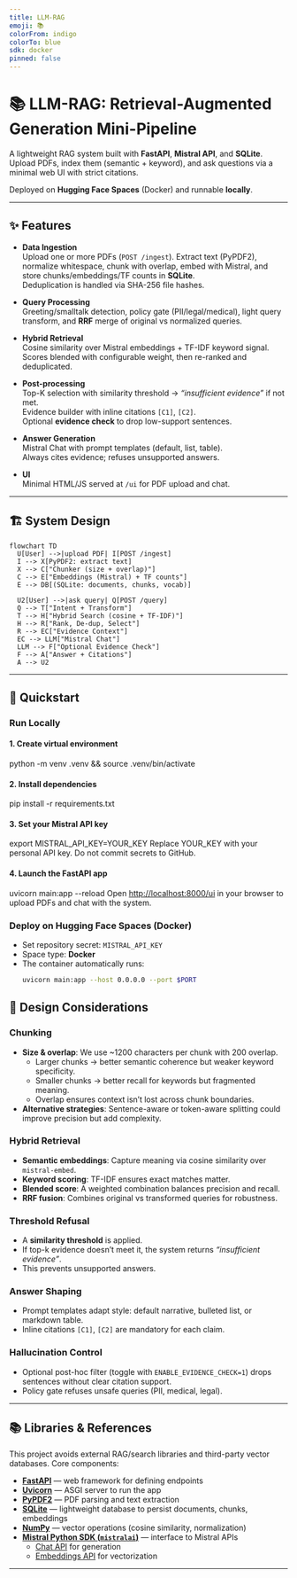```yaml
---
title: LLM-RAG
emoji: 📚
colorFrom: indigo
colorTo: blue
sdk: docker
pinned: false
---
```


# 📚 LLM-RAG: Retrieval-Augmented Generation Mini-Pipeline

A lightweight RAG system built with **FastAPI**, **Mistral API**, and **SQLite**.  
Upload PDFs, index them (semantic + keyword), and ask questions via a minimal web UI with strict citations.

Deployed on **Hugging Face Spaces** (Docker) and runnable **locally**.

---

## ✨ Features

- **Data Ingestion**  
  Upload one or more PDFs (`POST /ingest`). Extract text (PyPDF2), normalize whitespace, chunk with overlap, embed with Mistral, and store chunks/embeddings/TF counts in **SQLite**.  
  Deduplication is handled via SHA-256 file hashes.

- **Query Processing**  
  Greeting/smalltalk detection, policy gate (PII/legal/medical), light query transform, and **RRF** merge of original vs normalized queries.

- **Hybrid Retrieval**  
  Cosine similarity over Mistral embeddings + TF-IDF keyword signal.  
  Scores blended with configurable weight, then re-ranked and deduplicated.

- **Post-processing**  
  Top-K selection with similarity threshold → *“insufficient evidence”* if not met.  
  Evidence builder with inline citations `[C1]`, `[C2]`.  
  Optional **evidence check** to drop low-support sentences.

- **Answer Generation**  
  Mistral Chat with prompt templates (default, list, table).  
  Always cites evidence; refuses unsupported answers.

- **UI**  
  Minimal HTML/JS served at `/ui` for PDF upload and chat.

---

## 🏗️ System Design

```mermaid
flowchart TD
  U[User] -->|upload PDF| I[POST /ingest]
  I --> X[PyPDF2: extract text]
  X --> C["Chunker (size + overlap)"]
  C --> E["Embeddings (Mistral) + TF counts"]
  E --> DB[(SQLite: documents, chunks, vocab)]

  U2[User] -->|ask query| Q[POST /query]
  Q --> T["Intent + Transform"]
  T --> H["Hybrid Search (cosine + TF-IDF)"]
  H --> R["Rank, De-dup, Select"]
  R --> EC["Evidence Context"]
  EC --> LLM["Mistral Chat"]
  LLM --> F["Optional Evidence Check"]
  F --> A["Answer + Citations"]
  A --> U2
```
---

## 🚀 Quickstart

### Run Locally

#### 1. Create virtual environment
python -m venv .venv && source .venv/bin/activate

#### 2. Install dependencies
pip install -r requirements.txt

#### 3. Set your Mistral API key
export MISTRAL_API_KEY=YOUR_KEY
Replace YOUR_KEY with your personal API key.
Do not commit secrets to GitHub.

#### 4. Launch the FastAPI app
uvicorn main:app --reload
Open [http://localhost:8000/ui](http://localhost:8000/ui) in your browser to upload PDFs and chat with the system.

### Deploy on Hugging Face Spaces (Docker)
- Set repository secret: `MISTRAL_API_KEY`  
- Space type: **Docker**  
- The container automatically runs:
  ```bash
  uvicorn main:app --host 0.0.0.0 --port $PORT

## 📐 Design Considerations

### Chunking
- **Size & overlap**: We use ~1200 characters per chunk with 200 overlap.  
  - Larger chunks → better semantic coherence but weaker keyword specificity.  
  - Smaller chunks → better recall for keywords but fragmented meaning.  
  - Overlap ensures context isn’t lost across chunk boundaries.
- **Alternative strategies**: Sentence-aware or token-aware splitting could improve precision but add complexity.

### Hybrid Retrieval
- **Semantic embeddings**: Capture meaning via cosine similarity over `mistral-embed`.  
- **Keyword scoring**: TF-IDF ensures exact matches matter.  
- **Blended score**: A weighted combination balances precision and recall.  
- **RRF fusion**: Combines original vs transformed queries for robustness.

### Threshold Refusal
- A **similarity threshold** is applied.  
- If top-k evidence doesn’t meet it, the system returns *“insufficient evidence”*.  
- This prevents unsupported answers.

### Answer Shaping
- Prompt templates adapt style: default narrative, bulleted list, or markdown table.  
- Inline citations `[C1]`, `[C2]` are mandatory for each claim.

### Hallucination Control
- Optional post-hoc filter (toggle with `ENABLE_EVIDENCE_CHECK=1`) drops sentences without clear citation support.  
- Policy gate refuses unsafe queries (PII, medical, legal).

---

## 📚 Libraries & References

This project avoids external RAG/search libraries and third-party vector databases. Core components:

- [**FastAPI**](https://fastapi.tiangolo.com/) — web framework for defining endpoints  
- [**Uvicorn**](https://www.uvicorn.org/) — ASGI server to run the app  
- [**PyPDF2**](https://pypi.org/project/PyPDF2/) — PDF parsing and text extraction  
- [**SQLite**](https://www.sqlite.org/index.html) — lightweight database to persist documents, chunks, embeddings  
- [**NumPy**](https://numpy.org/) — vector operations (cosine similarity, normalization)  
- [**Mistral Python SDK (`mistralai`)**](https://github.com/mistralai/client-python) — interface to Mistral APIs  
  - [Chat API](https://docs.mistral.ai/platform/endpoints/chat/) for generation  
  - [Embeddings API](https://docs.mistral.ai/capabilities/embeddings/overview/) for vectorization  

---


